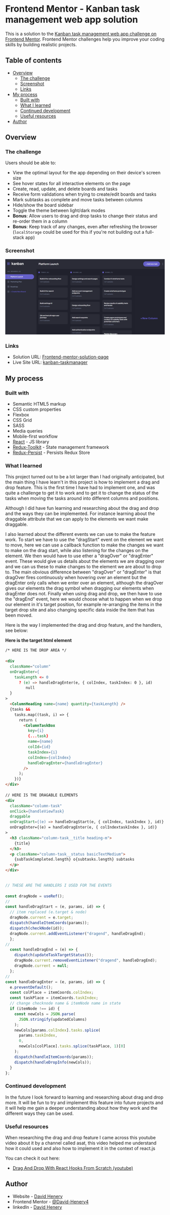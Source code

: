 # Frontend Mentor - Kanban task management web app solution

This is a solution to the [Kanban task management web app challenge on Frontend Mentor](https://www.frontendmentor.io/challenges/kanban-task-management-web-app-wgQLt-HlbB). Frontend Mentor challenges help you improve your coding skills by building realistic projects.

## Table of contents

- [Overview](#overview)
  - [The challenge](#the-challenge)
  - [Screenshot](#screenshot)
  - [Links](#links)
- [My process](#my-process)
  - [Built with](#built-with)
  - [What I learned](#what-i-learned)
  - [Continued development](#continued-development)
  - [Useful resources](#useful-resources)
- [Author](#author)


## Overview

### The challenge

Users should be able to:

- View the optimal layout for the app depending on their device's screen size
- See hover states for all interactive elements on the page
- Create, read, update, and delete boards and tasks
- Receive form validations when trying to create/edit boards and tasks
- Mark subtasks as complete and move tasks between columns
- Hide/show the board sidebar
- Toggle the theme between light/dark modes
- **Bonus**: Allow users to drag and drop tasks to change their status and re-order them in a column
- **Bonus**: Keep track of any changes, even after refreshing the browser (`localStorage` could be used for this if you're not building out a full-stack app)

### Screenshot

![homepage](./readmeImage/kanban-screenshot.png)

### Links

- Solution URL: [Frontend-mentor-solution-page](https://www.frontendmentor.io/solutions/kanban-tasks-css-grid-flexbox-sass-reduxtoolkit-reduxpersist-q1F55MVFnl)
- Live Site URL: [kanban-taskmanager](https://kanban-taskmanager.netlify.app)

## My process

### Built with

- Semantic HTML5 markup
- CSS custom properties
- Flexbox
- CSS Grid
- SASS
- Media queries
- Mobile-first workflow
- [React](https://reactjs.org/) - JS library
- [Redux-Toolkit](https://redux-toolkit.js.org) - State management framework
- [Redux-Persist](https://github.com/rt2zz/redux-persist) - Persists Redux Store

### What I learned

This project turned out to be a lot larger than I had originally anticipated, but the main thing I have learn't in this project is how to implement a drag and drop feature. This is the first time I have had to implement one, and was quite a challenge to get it to work and to get it to change the status of the tasks when moving the tasks around into different columns and positions.

Although I did have fun learning and researching about the drag and drop and the ways they can be implemented. For instance learning about the draggable attribute that we can apply to the elements we want make draggable.

I also learned about the different events we can use to make the feature work. To start we have to use the "dragStart" event on the element we want to move, here we can use a callback function to make the changes we want to make on the drag start, while also listening for the changes on the element.
We then would have to use ether a "dragOver" or "dragEnter" event. These would give us details about the elements we are dragging over and we can us these to make changes to the element we are about to drop to. The main obvious difference between "dragOver" or "dragEnter" is that dragOver fires continuously when hovering over an element but the dragEnter only calls when we enter over an element, although the dragOver gives our elements the drag symbol when dragging our elements when dragEnter does not.
Finally when using drag and drop, we then have to use the "dragEnd" event, here we would choose what to happen when we drop our element in it's target position, for example re-arranging the items in the target drop site and also changing specific data inside the item that has been moved.

Here is the way I implemented the drag and drop feature, and the handlers, see below:

**Here is the target html element**
```html
/* HERE IS THE DROP AREA */

<div
  className="column"
  onDragEnter={
    taskLength <= 0
      ? (e) => handleDragEnter(e, { colIndex, taskIndex: 0 }, id)
         null
  }
>
  <ColumnHeading name={name} quantity={taskLength} />
  {tasks &&
    tasks.map((task, i) => {
      return (
        <ColumnTaskBox
          key={i}
          {...task}
          name={name}
          colId={id}
          taskIndex={i}
          colIndex={colIndex}
          handleDragEnter={handleDragEnter}
        />
      );
    })}
</div>

// HERE IS THE DRAGABLE ELEMENTS
<div
  className="column-task"
  onClick={handleViewTask}
  draggable
  onDragStart={(e) => handleDragStart(e, { colIndex, taskIndex }, id)}
  onDragEnter={(e) = handleDragEnter(e, { colIndextaskIndex }, id)}
>
  <h3 className="column-task__title heading-m">
    {title}
  </h3>
  <p className="column-task__status basicTextMedium">
    {subTaskCompleted.length} o{subtasks.length} subtasks
  </p>
</div>
```

```js

// THESE ARE THE HANDLERS I USED FOR THE EVENTS

const dragNode = useRef();
//
const handleDragStart = (e, params, id) => {
  // item replaced (e.target & node)
  dragNode.current = e.target;
  dispatch(handleItemCoords(params));
  dispatch(checkNode(id));
  dragNode.current.addEventListener("dragend", handleDragEnd);
  };
//
  const handleDragEnd = (e) => {
    dispatch(updateTaskTargetStatus());
    dragNode.current.removeEventListener("dragend", handleDragEnd);
    dragNode.current = null;
  };
//
const handleDragEnter = (e, params, id) => {
  e.preventDefault();
  const colPlace = itemCoords.colIndex;
  const taskPlace = itemCoords.taskIndex;
  // change checknode name & itemNode name in state
  if (itemNode !== id) {
    const newCols = JSON.parse(
      JSON.stringify(updatedColumns)
    );
    newCols[params.colIndex].tasks.splice(
      params.taskIndex,
      0,
      newCols[colPlace].tasks.splice(taskPlace, 1)[0]
    );
    dispatch(handleItemCoords(params));
    dispatch(handleDropInfo(newCols));
  }
};
```

### Continued development

In the future I look forward to learning and researching about drag and drop more. It will be fun to try and implement this feature into future projects and it will help me gain a deeper understanding about how they work and the different ways they can be used.

### Useful resources

When researching the drag and drop feature I came across this youtube video about it by a channel called asat, this video helped me understand how it could used and also how to implement it in the context of react.js

You can check it out here:

- [Drag And Drop With React Hooks From Scratch (youtube)](https://www.youtube.com/watch?v=Q1PYQPK9TaM)

## Author

- Website - [David Henery](https://www.djhwebdevelopment.com)
- Frontend Mentor - [@David-Henery4](https://www.frontendmentor.io/profile/David-Henery4)
- linkedIn - [David Henery](https://www.linkedin.com/in/david-henery-725458241)

